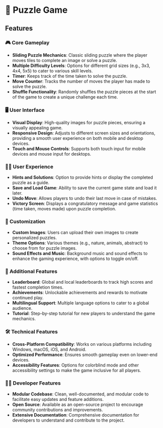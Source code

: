 # 🧩 Puzzle Game

## Features

### 🎮 Core Gameplay
- **Sliding Puzzle Mechanics**: Classic sliding puzzle where the player moves tiles to complete an image or solve a puzzle.
- **Multiple Difficulty Levels**: Options for different grid sizes (e.g., 3x3, 4x4, 5x5) to cater to various skill levels.
- **Timer**: Keeps track of the time taken to solve the puzzle.
- **Move Counter**: Tracks the number of moves the player has made to solve the puzzle.
- **Shuffle Functionality**: Randomly shuffles the puzzle pieces at the start of the game to create a unique challenge each time.

### 🖥️ User Interface
- **Visual Display**: High-quality images for puzzle pieces, ensuring a visually appealing game.
- **Responsive Design**: Adjusts to different screen sizes and orientations, providing a smooth user experience on both mobile and desktop devices.
- **Touch and Mouse Controls**: Supports both touch input for mobile devices and mouse input for desktops.

### 🧑‍💻 User Experience
- **Hints and Solutions**: Option to provide hints or display the completed puzzle as a guide.
- **Save and Load Game**: Ability to save the current game state and load it later.
- **Undo Move**: Allows players to undo their last move in case of mistakes.
- **Victory Screen**: Displays a congratulatory message and game statistics (time taken, moves made) upon puzzle completion.

### 🎨 Customization
- **Custom Images**: Users can upload their own images to create personalized puzzles.
- **Theme Options**: Various themes (e.g., nature, animals, abstract) to choose from for puzzle images.
- **Sound Effects and Music**: Background music and sound effects to enhance the gaming experience, with options to toggle on/off.

### 🌟 Additional Features
- **Leaderboard**: Global and local leaderboards to track high scores and fastest completion times.
- **Achievements**: Unlockable achievements and rewards to motivate continued play.
- **Multilingual Support**: Multiple language options to cater to a global audience.
- **Tutorial**: Step-by-step tutorial for new players to understand the game mechanics.

### 🛠️ Technical Features
- **Cross-Platform Compatibility**: Works on various platforms including Windows, macOS, iOS, and Android.
- **Optimized Performance**: Ensures smooth gameplay even on lower-end devices.
- **Accessibility Features**: Options for colorblind mode and other accessibility settings to make the game inclusive for all players.

### 👩‍💻 Developer Features
- **Modular Codebase**: Clean, well-documented, and modular code to facilitate easy updates and feature additions.
- **Open Source**: Available as an open-source project to encourage community contributions and improvements.
- **Extensive Documentation**: Comprehensive documentation for developers to understand and contribute to the project.
